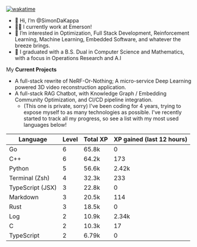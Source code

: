 
[![wakatime](https://wakatime.com/badge/user/50e6c678-94a9-4739-af51-360aeb113c51.svg)](https://wakatime.com/@50e6c678-94a9-4739-af51-360aeb113c51)

- 👋 Hi, I’m @SimonDaKappa
- 🧑‍💼 I currently work at Emerson!
- 👀 I’m interested in Optimization, Full Stack Development, Reinforcement Learning, Machine Learning, Embedded Software, and whatever the breeze brings.
- 🌱 I graduated with a B.S. Dual in Computer Science and Mathematics, with a focus in Operations Research and A.I

My **Current Projects** 
- A full-stack rewrite of NeRF-Or-Nothing; A micro-service Deep Learning powered 3D video reconstruction application.
- A full-stack RAG Chatbot, with Knowledge Graph / Embedding Community Optimization, and CI/CD pipeline integration.
  - (This one is private, sorry)
I've been coding for 4 years, trying to expose myself to as many technologies as possible. I've recently started to track all my progress, so see
a list with my most used languages below!

| Language | Level | Total XP | XP gained (last 12 hours) |
| --- | --- | --- | --- |
| Go | 6 | 65.8k | 0 |
| C++ | 6 | 64.2k | 173 |
| Python | 5 | 56.6k | 2.42k |
| Terminal (Zsh) | 4 | 32.3k | 233 |
| TypeScript (JSX) | 3 | 22.8k | 0 |
| Markdown | 3 | 20.5k | 114 |
| Rust | 3 | 18.5k | 0 |
| Log | 2 | 10.9k | 2.34k |
| C | 2 | 10.3k | 17 |
| TypeScript | 2 | 6.79k | 0 |